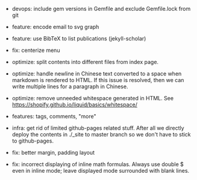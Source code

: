 - devops: include gem versions in Gemfile and exclude Gemfile.lock
  from git

- feature: encode email to svg graph

- feature: use BibTeX to list publications (jekyll-scholar)

- fix: centerize menu

- optimize: split contents into different files from index page.

- optimize: handle newline in Chinese text converted to a space when
  markdown is rendered to HTML. If this issue is resolved, then we can
  write multiple lines for a paragraph in Chinese.

- optimize: remove unneeded whitespace generated in HTML. See
  https://shopify.github.io/liquid/basics/whitespace/

- features: tags, comments, "more"

+ infra: get rid of limited github-pages related stuff. After all we
  directly deploy the contents in ./_site to master branch so we don't
  have to stick to github-pages.

+ fix: better margin, padding layout

+ fix: incorrect displaying of inline math formulas.
  Always use double $ even in inline mode; leave displayed mode
  surrounded with blank lines.
